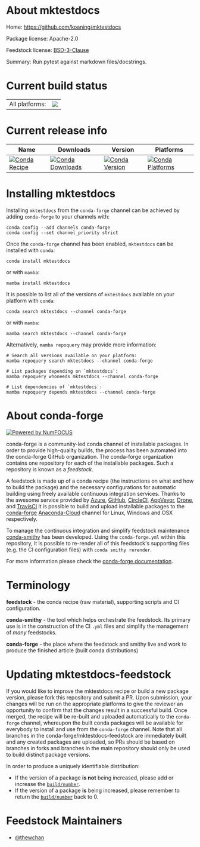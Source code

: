 About mktestdocs
================

Home: https://github.com/koaning/mktestdocs

Package license: Apache-2.0

Feedstock license: [BSD-3-Clause](https://github.com/conda-forge/mktestdocs-feedstock/blob/main/LICENSE.txt)

Summary: Run pytest against markdown files/docstrings.

Current build status
====================


<table><tr><td>All platforms:</td>
    <td>
      <a href="https://dev.azure.com/conda-forge/feedstock-builds/_build/latest?definitionId=18043&branchName=main">
        <img src="https://dev.azure.com/conda-forge/feedstock-builds/_apis/build/status/mktestdocs-feedstock?branchName=main">
      </a>
    </td>
  </tr>
</table>

Current release info
====================

| Name | Downloads | Version | Platforms |
| --- | --- | --- | --- |
| [![Conda Recipe](https://img.shields.io/badge/recipe-mktestdocs-green.svg)](https://anaconda.org/conda-forge/mktestdocs) | [![Conda Downloads](https://img.shields.io/conda/dn/conda-forge/mktestdocs.svg)](https://anaconda.org/conda-forge/mktestdocs) | [![Conda Version](https://img.shields.io/conda/vn/conda-forge/mktestdocs.svg)](https://anaconda.org/conda-forge/mktestdocs) | [![Conda Platforms](https://img.shields.io/conda/pn/conda-forge/mktestdocs.svg)](https://anaconda.org/conda-forge/mktestdocs) |

Installing mktestdocs
=====================

Installing `mktestdocs` from the `conda-forge` channel can be achieved by adding `conda-forge` to your channels with:

```
conda config --add channels conda-forge
conda config --set channel_priority strict
```

Once the `conda-forge` channel has been enabled, `mktestdocs` can be installed with `conda`:

```
conda install mktestdocs
```

or with `mamba`:

```
mamba install mktestdocs
```

It is possible to list all of the versions of `mktestdocs` available on your platform with `conda`:

```
conda search mktestdocs --channel conda-forge
```

or with `mamba`:

```
mamba search mktestdocs --channel conda-forge
```

Alternatively, `mamba repoquery` may provide more information:

```
# Search all versions available on your platform:
mamba repoquery search mktestdocs --channel conda-forge

# List packages depending on `mktestdocs`:
mamba repoquery whoneeds mktestdocs --channel conda-forge

# List dependencies of `mktestdocs`:
mamba repoquery depends mktestdocs --channel conda-forge
```


About conda-forge
=================

[![Powered by
NumFOCUS](https://img.shields.io/badge/powered%20by-NumFOCUS-orange.svg?style=flat&colorA=E1523D&colorB=007D8A)](https://numfocus.org)

conda-forge is a community-led conda channel of installable packages.
In order to provide high-quality builds, the process has been automated into the
conda-forge GitHub organization. The conda-forge organization contains one repository
for each of the installable packages. Such a repository is known as a *feedstock*.

A feedstock is made up of a conda recipe (the instructions on what and how to build
the package) and the necessary configurations for automatic building using freely
available continuous integration services. Thanks to the awesome service provided by
[Azure](https://azure.microsoft.com/en-us/services/devops/), [GitHub](https://github.com/),
[CircleCI](https://circleci.com/), [AppVeyor](https://www.appveyor.com/),
[Drone](https://cloud.drone.io/welcome), and [TravisCI](https://travis-ci.com/)
it is possible to build and upload installable packages to the
[conda-forge](https://anaconda.org/conda-forge) [Anaconda-Cloud](https://anaconda.org/)
channel for Linux, Windows and OSX respectively.

To manage the continuous integration and simplify feedstock maintenance
[conda-smithy](https://github.com/conda-forge/conda-smithy) has been developed.
Using the ``conda-forge.yml`` within this repository, it is possible to re-render all of
this feedstock's supporting files (e.g. the CI configuration files) with ``conda smithy rerender``.

For more information please check the [conda-forge documentation](https://conda-forge.org/docs/).

Terminology
===========

**feedstock** - the conda recipe (raw material), supporting scripts and CI configuration.

**conda-smithy** - the tool which helps orchestrate the feedstock.
                   Its primary use is in the construction of the CI ``.yml`` files
                   and simplify the management of *many* feedstocks.

**conda-forge** - the place where the feedstock and smithy live and work to
                  produce the finished article (built conda distributions)


Updating mktestdocs-feedstock
=============================

If you would like to improve the mktestdocs recipe or build a new
package version, please fork this repository and submit a PR. Upon submission,
your changes will be run on the appropriate platforms to give the reviewer an
opportunity to confirm that the changes result in a successful build. Once
merged, the recipe will be re-built and uploaded automatically to the
`conda-forge` channel, whereupon the built conda packages will be available for
everybody to install and use from the `conda-forge` channel.
Note that all branches in the conda-forge/mktestdocs-feedstock are
immediately built and any created packages are uploaded, so PRs should be based
on branches in forks and branches in the main repository should only be used to
build distinct package versions.

In order to produce a uniquely identifiable distribution:
 * If the version of a package **is not** being increased, please add or increase
   the [``build/number``](https://docs.conda.io/projects/conda-build/en/latest/resources/define-metadata.html#build-number-and-string).
 * If the version of a package **is** being increased, please remember to return
   the [``build/number``](https://docs.conda.io/projects/conda-build/en/latest/resources/define-metadata.html#build-number-and-string)
   back to 0.

Feedstock Maintainers
=====================

* [@thewchan](https://github.com/thewchan/)

